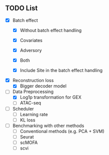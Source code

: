 
## TODO List

- [x] Batch effect
	- [x]  Without batch effect handling
	- [x]  Covariates
	- [x]  Adversory
	- [x]  Both
	- [x]  Include Site in the batch effect handling


- [x]  	Reconstruction loss
	- [x]  Bigger decoder model

- [ ]  Data Preprocessing
	- [x] Log1p transformation for GEX
	- [ ] ATAC-seq

- [ ] Scheduler 
   - [ ] Learning rate 
   - [ ] KL loss

- [ ] Benchmarking with other methods
   - [ ] Conventional methods (e.g. PCA + SVM)
   - [ ] Seurat
   - [ ] scMOFA
   - [ ] scvi
